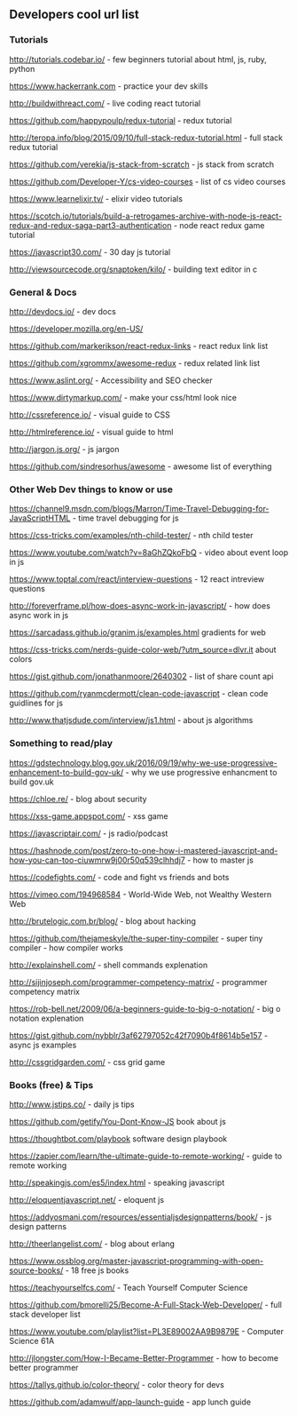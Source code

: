 ## Developers cool url list

### Tutorials

http://tutorials.codebar.io/ - few beginners tutorial about html, js, ruby, python

https://www.hackerrank.com - practice your dev skills

http://buildwithreact.com/ - live coding react tutorial

https://github.com/happypoulp/redux-tutorial - redux tutorial

http://teropa.info/blog/2015/09/10/full-stack-redux-tutorial.html - full stack redux tutorial

https://github.com/verekia/js-stack-from-scratch - js stack from scratch

https://github.com/Developer-Y/cs-video-courses - list of cs video courses

https://www.learnelixir.tv/ - elixir video tutorials

https://scotch.io/tutorials/build-a-retrogames-archive-with-node-js-react-redux-and-redux-saga-part3-authentication - node react redux game tutorial

https://javascript30.com/ - 30 day js tutorial

http://viewsourcecode.org/snaptoken/kilo/ - building text editor in c


### General & Docs

http://devdocs.io/ - dev docs

https://developer.mozilla.org/en-US/ 

https://github.com/markerikson/react-redux-links - react redux link list

https://github.com/xgrommx/awesome-redux - redux related link list

https://www.aslint.org/ - Accessibility and SEO checker

https://www.dirtymarkup.com/ - make your css/html look nice

http://cssreference.io/ - visual guide to CSS

http://htmlreference.io/ - visual guide to html

http://jargon.js.org/ - js jargon

https://github.com/sindresorhus/awesome - awesome list of everything


### Other Web Dev things to know or use

https://channel9.msdn.com/blogs/Marron/Time-Travel-Debugging-for-JavaScriptHTML - time travel debugging for js

https://css-tricks.com/examples/nth-child-tester/ - nth child tester

https://www.youtube.com/watch?v=8aGhZQkoFbQ - video about event loop in js

https://www.toptal.com/react/interview-questions - 12 react intreview questions

http://foreverframe.pl/how-does-async-work-in-javascript/ - how does async work in js

https://sarcadass.github.io/granim.js/examples.html  gradients for web

https://css-tricks.com/nerds-guide-color-web/?utm_source=dlvr.it about colors

https://gist.github.com/jonathanmoore/2640302 - list of share count api

https://github.com/ryanmcdermott/clean-code-javascript - clean code guidlines for js

http://www.thatjsdude.com/interview/js1.html - about js algorithms


### Something to read/play

https://gdstechnology.blog.gov.uk/2016/09/19/why-we-use-progressive-enhancement-to-build-gov-uk/ - why we use progressive enhancment to build gov.uk

https://chloe.re/ - blog about security

https://xss-game.appspot.com/ - xss game

https://javascriptair.com/ - js radio/podcast

https://hashnode.com/post/zero-to-one-how-i-mastered-javascript-and-how-you-can-too-ciuwmrw9j00r50q539clhhdj7 - how to master js

https://codefights.com/ - code and fight vs friends and bots

https://vimeo.com/194968584 - World-Wide Web, not Wealthy Western Web

http://brutelogic.com.br/blog/ - blog about hacking

https://github.com/thejameskyle/the-super-tiny-compiler - super tiny compiler - how compiler works

http://explainshell.com/ - shell commands explenation

http://sijinjoseph.com/programmer-competency-matrix/ - programmer competency matrix

https://rob-bell.net/2009/06/a-beginners-guide-to-big-o-notation/ - big o notation explenation

https://gist.github.com/nybblr/3af62797052c42f7090b4f8614b5e157 - async js examples

http://cssgridgarden.com/ - css grid game

### Books (free) & Tips

http://www.jstips.co/ - daily js tips

https://github.com/getify/You-Dont-Know-JS book about js

https://thoughtbot.com/playbook software design playbook 

https://zapier.com/learn/the-ultimate-guide-to-remote-working/ - guide to remote working

http://speakingjs.com/es5/index.html - speaking javascript 

http://eloquentjavascript.net/ - eloquent js

https://addyosmani.com/resources/essentialjsdesignpatterns/book/ - js design patterns

http://theerlangelist.com/ - blog about erlang

https://www.ossblog.org/master-javascript-programming-with-open-source-books/ - 18 free js books

https://teachyourselfcs.com/ - Teach Yourself Computer Science 

https://github.com/bmorelli25/Become-A-Full-Stack-Web-Developer/ - full stack developer list

https://www.youtube.com/playlist?list=PL3E89002AA9B9879E - Computer Science 61A

http://jlongster.com/How-I-Became-Better-Programmer - how to become better programmer

https://tallys.github.io/color-theory/ - color theory for devs

https://github.com/adamwulf/app-launch-guide - app lunch guide
